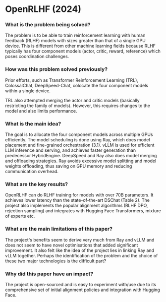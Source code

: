# OpenRLHF (2024)

### What is the problem being solved?

The problem is to be able to train reinforcement learning with human feedback (RLHF) models with sizes greater than that of a single GPU device. This is different from other machine learning fields because RLHF typically has four component models (actor, critic, reward, reference) which poses coordination challenges.

### How was this problem solved previously?

Prior efforts, such as Transformer Reinforcement Learning (TRL), ColossalChat, DeepSpeed-Chat, colocate the four component models within a single device. 

TRL also attempted merging the actor and critic models (basically restricting the family of models). However, this requires changes to the model and also limits performance.

### What is the main idea?

The goal is to allocate the four component models across multiple GPUs efficiently. The model scheduling is done using Ray, which does model placement and fine-grained orchestration (3.1). vLLM is used for efficient LLM inference and serving, and achieves faster generation than predecessor HybridEngine. DeepSpeed and Ray also does model merging and offloading strategies. Ray avoids excessive model splitting and model weights offloading, thus saving on GPU memory and reducing communication overhead. 

### What are the key results?

OpenRLHF can do RLHF training for models with over 70B parameters. It achieves lower latency than the state-of-the-art DSChat (Table 2). The project also implements the popular alignment algorithms (RLHF DPO, rejection sampling) and integrates with Hugging Face Transformers, mixture of experts etc. 

### What are the main limitations of this paper?

The project's benefits seem to derive very much from Ray and vLLM and does not seem to have novel optimisations that added significant improvement. It also felt like the idea of the project lies in linking Ray and vLLM together. Perhaps the identification of the problem and the choice of these two major technologies is the difficult part?

### Why did this paper have an impact?
The project is open-sourced and is easy to experiment with/use due to its comprehensive set of initial alignment policies and integration with Hugging Face.

